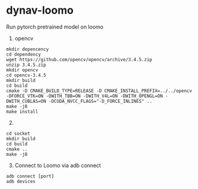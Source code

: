 # dynav-loomo
Run pytorch pretrained model on loomo

1. opencv 
```
mkdir depencency 
cd dependency
wget https://github.com/opencv/opencv/archive/3.4.5.zip
unzip 3.4.5.zip
mkdir opencv 
cd opencv-3.4.5
mkdir build
cd build
cmake -D CMAKE_BUILD_TYPE=RELEASE -D CMAKE_INSTALL_PREFIX=../../opencv -DFORCE_VTK=ON -DWITH_TBB=ON -DWITH_V4L=ON -DWITH_OPENGL=ON -DWITH_CUBLAS=ON -DCUDA_NVCC_FLAGS="-D_FORCE_INLINES" ..
make -j8
make install
```
2. 
```
cd socket
mkdir build 
cd build 
cmake ..
make -j8
```
3. Connect to Loomo via adb connect
```
adb connect [port]
adb devices
```